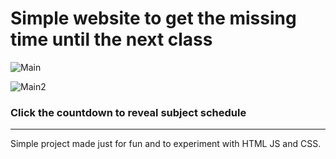 # Simple website to get the missing time until the next class

![Main](https://user-images.githubusercontent.com/60142614/198900049-d9d4b863-b021-4ea5-aa2d-e938abe0f14c.png)

![Main2](https://user-images.githubusercontent.com/60142614/198900051-155e7d67-579a-402f-895f-49bd440899c3.png)

### Click the countdown to reveal subject schedule
---------

Simple project made just for fun and to experiment with HTML JS and CSS.

